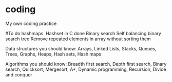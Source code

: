 # coding
My own coding practice

#To do
hashmaps. Hashset in C done
Binary search
Self balancing binary search tree
Remove repeated elements in array without sorting them

Data structures you should know:
Arrays, Linked Lists, Stacks, Queues, Trees, Graphs, Heaps, Hash sets, Hash maps

Algorithms you should know:
Breadth first search, Depth first search, Binary search, Quicksort, Mergesort, A*, Dynamic programming, Recursion, Divide and conquer
